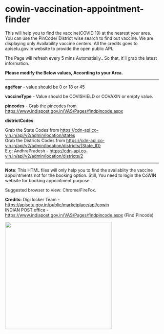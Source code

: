 # cowin-vaccination-appointment-finder
This will help you to find the vaccine(COVID 19) at the nearest your area. You can use the PinCode/ District wise search to find out vaccine. We are displaying only Availability vaccine centers.
All the credits goes to apisetu.gov.in website to provide the open public API.. 

The Page will refresh every 5 mins Automatially.. So that, it'll grab the latest information. 

**Please modify the Below values, According to your Area.**
***************************************************************************************
**ageYear** - value should be 0 or 18 or 45

**vaccineType** - Value should be COVISHIELD or COVAXIN or empty value.

**pincodes** - Grab the pincodes from https://www.indiapost.gov.in/VAS/Pages/findpincode.aspx

**districtCodes**:

Grab the State Codes from https://cdn-api.co-vin.in/api/v2/admin/location/states <br> 
Grab the Districts Codes from https://cdn-api.co-vin.in/api/v2/admin/location/districts/{State_ID}<br>
E.g: AndhraPradesh - https://cdn-api.co-vin.in/api/v2/admin/location/districts/2
 
***************************************************************************************


**Note:**
This HTML files will only help you to find the availablity the vaccine appointments not for the booking option. Still, You need to login the CoWIN website for booking appointment purpose.

Suggested browser to view: Chrome/FireFox.

**Credits:**
Digi locker Team - https://apisetu.gov.in/public/marketplace/api/cowin<br>
INDIAN POST office - https://www.indiapost.gov.in/VAS/Pages/findpincode.aspx (Find Pincode)

<img src="https://user-images.githubusercontent.com/2327337/117461040-c287b580-af6a-11eb-9f40-827b14d30dc2.png" width="350" height="350">
